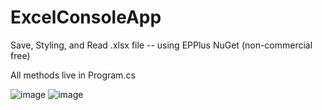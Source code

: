# ExcelConsoleApp
Save, Styling, and Read .xlsx file  -- using EPPlus NuGet (non-commercial free)

All methods live in Program.cs

![image](https://github.com/2022Dong/ExcelConsoleApp/assets/110579171/a764df7d-e727-408d-82a4-f5752eeb0706)  ![image](https://github.com/2022Dong/ExcelConsoleApp/assets/110579171/f427ea94-9e92-4d6b-ba43-6f0380376853)
